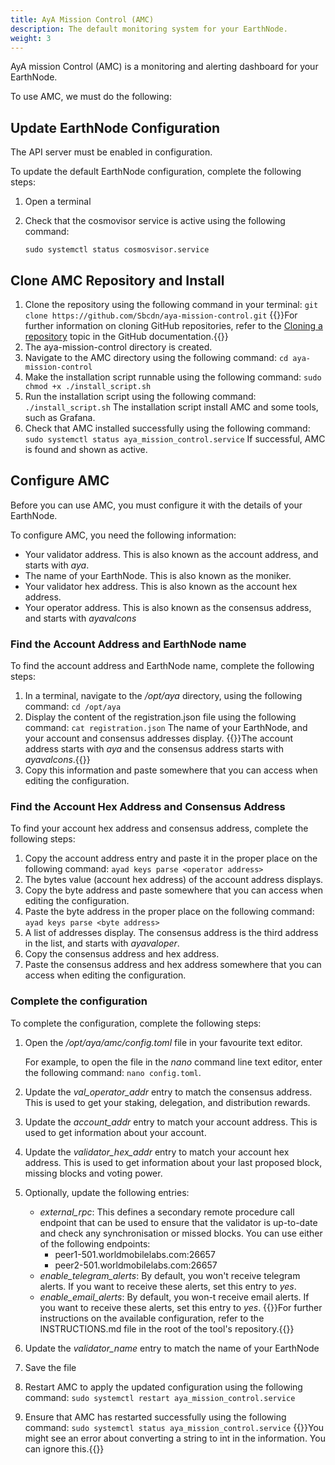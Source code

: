 ```yaml
---
title: AyA Mission Control (AMC)
description: The default monitoring system for your EarthNode.
weight: 3
---
```

AyA mission Control (AMC) is a monitoring and alerting dashboard for your EarthNode.

To use AMC, we must do the following:

## Update EarthNode Configuration
The API server must be enabled in configuration.

To update the default EarthNode configuration, complete the following steps:
1. Open a terminal
2. Check that the cosmovisor service is active using the following command:

    `sudo systemctl status cosmosvisor.service`

## Clone AMC Repository and Install
1. Clone the repository using the following command in your terminal:
    `git clone https://github.com/Sbcdn/aya-mission-control.git`
    {{<alert title="Note">}}For further information on cloning GitHub repositories, refer to the 
    [Cloning a repository](https://docs.github.com/en/repositories/creating-and-managing-repositories/cloning-a-repository) topic
    in the GitHub documentation.{{</alert>}}
2. The aya-mission-control directory is created.
3. Navigate to the AMC directory using the following command: `cd aya-mission-control`
4. Make the installation script runnable using the following command: `sudo chmod +x ./install_script.sh`
5. Run the installation script using the following command: `./install_script.sh`
    The installation script install AMC and some tools, such as Grafana.
6. Check that AMC installed successfully using the following command:
    `sudo systemctl status aya_mission_control.service`
    If successful, AMC is found and shown as active.

## Configure AMC
Before you can use AMC, you must configure it with the details of your EarthNode.

To configure AMC, you need the following information:
* Your validator address. This is also known as the account address, and starts with _aya_.
* The name of your EarthNode. This is also known as the moniker.
* Your validator hex address. This is also known as the account hex address.
* Your operator address. This is also known as the consensus address, and starts with _ayavalcons_

### Find the Account Address and EarthNode name
To find the account address and EarthNode name, complete the following steps:
1. In a terminal, navigate to the _/opt/aya_ directory, using the following command: `cd /opt/aya`
2. Display the content of the registration.json file using the following command: `cat registration.json`
    The name of your EarthNode, and your account and consensus addresses display.
    {{<alert title="Note">}}The account address starts with _aya_ and the consensus address starts with _ayavalcons_.{{</alert>}}
3. Copy this information and paste somewhere that you can access when editing the configuration.

### Find the Account Hex Address and Consensus Address
To find your account hex address and consensus address, complete the following steps:
1. Copy the account address entry and paste it in the proper place on the following command:
   `ayad keys parse <operator address>`
2. The bytes value (account hex address) of the account address displays.
3. Copy the byte address and paste somewhere that you can access when editing the configuration.
4. Paste the byte address in the proper place on the following command: `ayad keys parse <byte address>`
5. A list of addresses display. The consensus address is the third address in the list, and starts with _ayavaloper_.
6. Copy the consensus address and hex address.
7. Paste the consensus address and hex address somewhere that you can access when editing the configuration.

### Complete the configuration
To complete the configuration, complete the following steps:
1. Open the _/opt/aya/amc/config.toml_ file in your favourite text editor.
    
    For example, to open the file in the _nano_ command line text editor, enter the following command: `nano config.toml`.
2. Update the _val_operator_addr_ entry to match the consensus address. This is used to get your staking, delegation, 
and distribution rewards.
3. Update the _account_addr_ entry to match your account address. This is used to get information about your account.
4. Update the _validator_hex_addr_ entry to match your account hex address. This is used to get information about your
last proposed block, missing blocks and voting power.
5. Optionally, update the following entries:
    * _external_rpc_: This defines a secondary remote procedure call endpoint that can be used to ensure that the
   validator is up-to-date and check any synchronisation or missed blocks. You can use either of the following endpoints:
      * peer1-501.worldmobilelabs.com:26657
      * peer2-501.worldmobilelabs.com:26657
    * _enable_telegram_alerts_: By default, you won't receive telegram alerts. If you want to receive these alerts, set
   this entry to _yes_.
    * _enable_email_alerts_: By default, you won-t receive email alerts. If you want to receive these alerts, set this 
   entry to _yes_.
   {{<alert title="Note">}}For further instructions on the available configuration, refer to the INSTRUCTIONS.md file
    in the root of the tool's repository.{{</alert>}}
6. Update the _validator_name_ entry to match the name of your EarthNode
7. Save the file
8. Restart AMC to apply the updated configuration using the following command:
`sudo systemctl restart aya_mission_control.service`
9. Ensure that AMC has restarted successfully using the following command:
`sudo systemctl status aya_mission_control.service`
{{<alert title="Note">}}You might see an error about converting a string to int in the information. You can ignore this.{{</alert>}}
